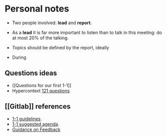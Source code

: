 # Personal notes
- Two people involved: __lead__ and __report__.

- As a __lead__ it is far more important to listen than to talk in this meeting: do at most 20% of the talking.

- Topics should be defined by the report, ideally

- During 

## Questions ideas

- [[Questions for our first 1-1]]
- Hypercontext [121 questions](https://hypercontext.com/blog/meetings/121-questions-for-one-on-one-meetings)

## [[Gitlab]] references

- [1-1 guidelines](https://about.gitlab.com/handbook/leadership/1-1/).
- [1-1 suggested agenda](https://about.gitlab.com/handbook/leadership/1-1/suggested-agenda-format/).
- [Guidance on Feedback](https://about.gitlab.com/handbook/people-group/guidance-on-feedback/)